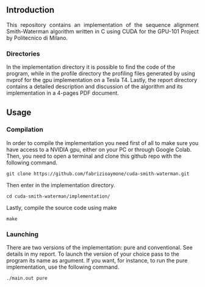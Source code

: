## Introduction
<p align="justify">
This repository contains an implementation of the sequence alignment Smith-Waterman algorithm written in C using CUDA for the GPU-101 Project by Politecnico di Milano.
</p>

### Directories

In the implementation directory it is possible to find the code of the program, while in the profile directory the profiling files generated by using nvprof for the gpu implementation on a Tesla T4. Lastly, the report directory contains a detailed description and discussion of the algorithm and its implementation in a 4-pages PDF document.

## Usage

### Compilation

In order to compile the implementation you need first of all to make sure you have access to a NVIDIA gpu, either on your PC or through Google Colab. Then, you need to open a terminal and clone this github repo with the following command.
```
git clone https://github.com/fabrizioaymone/cuda-smith-waterman.git
```
Then enter in the implementation directory.
```
cd cuda-smith-waterman/implementation/
```
Lastly, compile the source code using make
```
make
```
### Launching
There are two versions of the implementation: pure and conventional. See details in my report.
To launch the version of your choice pass to the program its name as argument. 
If you want, for instance, to run the pure implementation, use the following command.
```
./main.out pure
```

